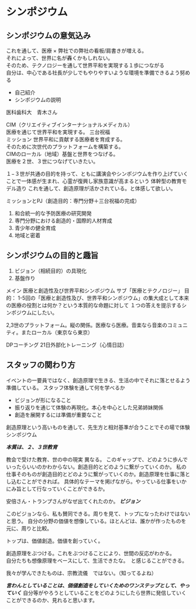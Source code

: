 # シンポジウム

## シンポジウムの意気込み  

これを通して、医療 × 弊社での弊社の看板/肩書きが増える。  
それによって、世界に名が轟くかもしれない。  
そのため、テクノロジーを通して世界平和を実現する１歩につながる  
自分は、中心である社長が少しでもやりやすいような環境を準備できるよう努める  


- 自己紹介
- シンポジウムの説明  

医科歯科大　青木さん

CIM（クリエイティブインターナショナルメディカル）  
医療を通じて世界平和を実現する。  三台祝福  
ミッション
世界平和に貢献する医療者を育成する。  
そのために次世代のプラットフォームを構築する。  
CIMのローカル（地域）基盤と世界をつなげる。  
医療を２世、３世につなげていきたい。 

１−３世が共通の目的を持って、ともに講演会やシンポジウムを作り上げていくことで一体感が生まれ、心霊が復興し家族意識が高まるという
体幹型の教育モデル造り
これを通して、創造原理が活かされている。と体感して欲しい。  

ミッションとPJ（創造目的：専門分野＋三台祝福の完成）

1. 和合統一的な予防医療の研究開発  
2. 専門分野における創造的・国際的人材育成  
3. 青少年の健全育成  
4. 地域と密着  

## シンポジウムの目的と趣旨

1. ビジョン（相続目的）の具現化
2. 基盤作り


メイン
医療と創造性及び世界平和シンポジウム
サブ「医療とテクノロジー」
目的：
1-5回の「医療と創造性及び、世界平和シンポジウム」の集大成として本来の医療の役割とは何か？という本質的な命題に対して
１つの答えを提示するシンポジウムにしたい。

2,3世のプラットフォーム。縦の関係。医療なら医療。音楽なら音楽のコミュニティ。またローカル（東京なら東京）

DPコーチング
21日外部化トレーニング（心情日誌）

## スタッフの関わり方

イベントの一要員ではなく、創造原理で生きる、生活の中でそれに落とせるよう準備している。
スタッフ体験を通して何を学べるか

- ビジョンが形になること
- 振り返りを通じて体験の再現化。本心を中心とした兄弟姉妹関係
- 創造を展開するには準備が重要なこと

創造原理という高いものを通して、先生方と相対基準が合うことでその場で体験
シンポジウム

***本質は、２、３世教育***

教会で受けた教育、世の中の現実  異なる。
このギャップで、どのように歩んでいったらいいのかわからない。創造目的とどのように繋がっていくのか。
私の仕事そのものが創造目的とどのように繋がっていくのか。創造原理を仕事に落とし込むことができれば。
具体的なテーマを掲げながら。やっている仕事をいかにみ旨として行なっていくことができるか。

安倍さん・トランプさんがなぜ出てくれたのか。
***ビジョン***

このビジョンなら、私も賛同できる。周りを見て、トップになったわけではないと思う。
自分の分野の価値を想像している。ほとんどは、誰かが作ったものを元に、周りと比較。

トップは、価値創造。価値を創っていく。

創造原理をぶつける。これをぶつけることにより、世間の反応がわかる。  
自分たちも想像原理をベースにして、生活できたな。　と感じることができる。

我々が学んできたものは、宗教流儀　ではない。（知ってるよね）

***言わんとしていることは、価値創造をしていくためのワンステップとして、やっていく***
自分等がやろうとしていることをどのようにしたら世界に発信していくことができるのか、見れると思います。